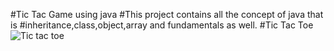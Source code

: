 #Tic Tac Game using java
#This project contains all the concept of java that is 
#inheritance,class,object,array and fundamentals as well.
#Tic Tac Toe ![Tic tac toe](https://github.com/SweetyPandey789/Tic-Tac-Toe-Game/assets/120927887/496708b7-6922-4c46-b55d-ed414af34876)
